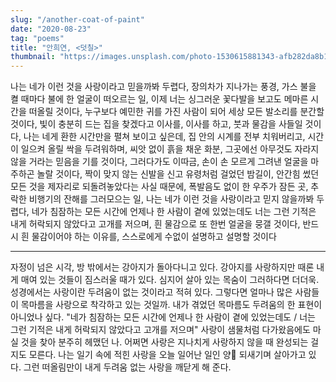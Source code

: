 ```yaml
---
slug: "/another-coat-of-paint"
date: "2020-08-23"
tag: "poems"
title: "안희연, <덧칠>"
thumbnail: "https://images.unsplash.com/photo-1530615881343-afb282da8b17?q=80&w=2000"
---
```


나는 네가 이런 것을 사랑이라고 믿을까봐 두렵다, 장의차가 지나가는 풍경, 가스 불을 켤 때마다 불에 한 얼굴이 떠오르는 일,
이제 너는 싱그러운 꽃다발을 보고도 메마른 시간을 떠올릴 것이다, 누구보다 예민한 귀를 가진 사람이 되어 세상 모든 발소리를 분간할 것이다, 빛이 충분히 드는 집을 찾겠다고 이사를, 이사를 하고,
붓과 물감을 사들일 것이다, 나는 네게 환한 시간만을 펼쳐 보이고 싶은데, 집 안의 시계를 전부 치워버리고, 시간이 일으켜 올릴 싹을 두려워하며, 씨앗 없이 흙을 채운 화분, 그곳에선 아무것도 자라지 않을 거라는 믿음을 기를 것이다,
그러다가도 이따금, 손이 손 모르게 그려낸 얼굴을 마주하곤 놀랄 것이다, 짝이 맞지 않는 신발을 신고 유령처럼 걸었던 밤길이, 안간힘 썼던 모든 것을 제자리로 되돌려놓았다는 사실 때문에,
폭발음도 없이 한 우주가 잠든 곳, 추락한 비행기의 잔해를 그러모으는 일, 나는 네가 이런 것을 사랑이라고 믿지 않을까봐 두렵다, 네가 침잠하는 모든 시간에 언제나 한 사람이 곁에 있었는데도
너는 그런 기적은 내게 허락되지 않았다고 고개를 저으며, 흰 물감으로 또 한번 얼굴을 뭉갤 것이다, 반드시 흰 물감이어야 하는 이유를, 스스로에게 수없이 설명하고 설명할 것이다

---

자정이 넘은 시각, 방 밖에서는 강아지가 돌아다니고 있다. 강아지를 사랑하지만 때론 내게 매여 있는 것들이 짐스러울 때가 있다. 심지어 살아 있는 목숨이 그러하다면 더더욱. 성경에서는 사랑이란 두려움이 없는 것이라고 적혀 있다. 그렇다면 얼마나 많은 사람들이 목마름을 사랑으로 착각하고 있는 것일까. 내가 겪었던 목마름도 두려움의 한 표현이 아니었나 싶다. "네가 침잠하는 모든 시간에 언제나 한 사람이 곁에 있었는데도 / 너는 그런 기적은 내게 허락되지 않았다고 고개를 저으며" 사랑이 샘물처럼 다가왔음에도 마실 것을 찾아 분주히 헤맸던 나. 어쩌면 사랑은 지나치게 사랑하지 않을 때 완성되는 걸지도 모른다. 나는 일기 속에 적힌 사랑을 오늘 일어난 일인 양 되새기며 살아가고 있다. 그런 떠올림만이 내게 두려움 없는 사랑을 깨닫게 해 준다.
